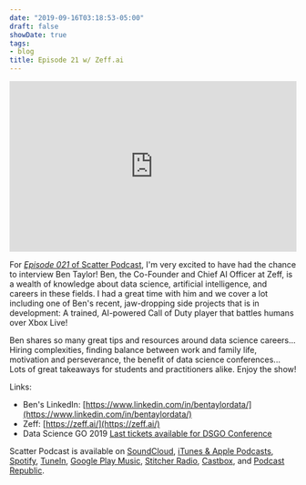 ```yaml
---
date: "2019-09-16T03:18:53-05:00"
draft: false
showDate: true
tags:
- blog
title: Episode 21 w/ Zeff.ai
---
```


<iframe width="100%" height="300" scrolling="no" frameborder="no" allow="autoplay" src="https://w.soundcloud.com/player/?url=https%3A//api.soundcloud.com/tracks/676889214&color=%23ff5500&auto_play=false&hide_related=false&show_comments=true&show_user=true&show_reposts=false&show_teaser=true&visual=true"></iframe>
<br/>

For [_Episode 021_ of Scatter Podcast](https://soundcloud.com/scatterpodcast/episode-021), I'm very excited to have had the chance to interview Ben Taylor! Ben, the Co-Founder and Chief AI Officer at Zeff, is a wealth of knowledge about data science, artificial intelligence, and careers in these fields. I had a great time with him and we cover a lot including one of Ben's recent, jaw-dropping side projects that is in development: A trained, AI-powered Call of Duty player that battles humans over Xbox Live!

Ben shares so many great tips and resources around data science careers... Hiring complexities, finding balance between work and family life, motivation and perseverance, the benefit of data science conferences... Lots of great takeaways for students and practitioners alike. Enjoy the show!

Links:

* Ben's LinkedIn: [https://www.linkedin.com/in/bentaylordata/](https://www.linkedin.com/in/bentaylordata/)
* Zeff: [https://zeff.ai/](https://zeff.ai/)
* Data Science GO 2019 [Last tickets available for DSGO Conference](https://www.datasciencego.com/)


Scatter Podcast is available on [SoundCloud](https://soundcloud.com/scatterpodcast), [iTunes & Apple Podcasts](https://podcasts.apple.com/us/podcast/scatter-podcast/id1458544194), [Spotify](https://open.spotify.com/show/64UpJwByrdsrLSYObuEeHx?si=n_UlBzrYQv6ptBjeXfSOsw), [TuneIn](https://tunein.com/podcasts/Business--Economics-Podcasts/Scatter-Podcast-p1216105/), [Google Play Music](https://playmusic.app.goo.gl/?ibi=com.google.PlayMusic&isi=691797987&ius=googleplaymusic&apn=com.google.android.music&link=https://play.google.com/music/m/Iqayzaqkmvhu5op3yehzbj5bus4?t%3DScatter_Podcast%26pcampaignid%3DMKT-na-all-co-pr-mu-pod-16), [Stitcher Radio](https://www.stitcher.com/podcast/scatter-podcast/httpssoundcloudcomscatterpodcast), [Castbox](https://castbox.fm/channel/id2083174), and [Podcast Republic](https://www.podcastrepublic.net/podcast/1458544194).